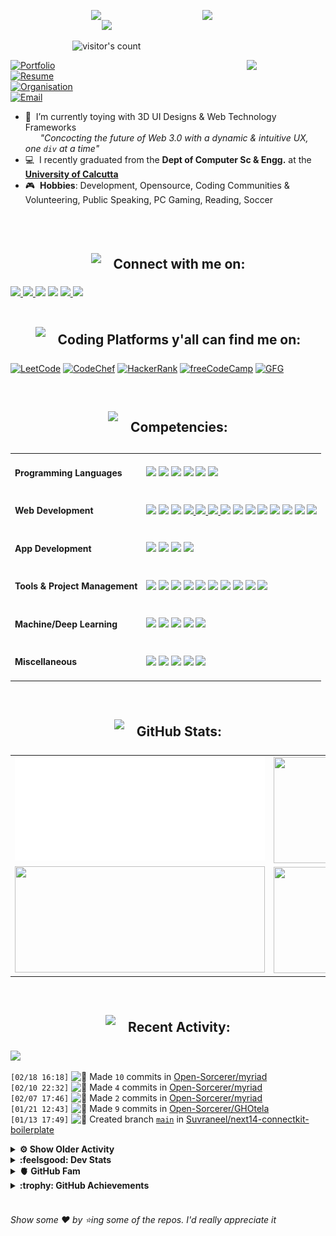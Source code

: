 <!-- [![Header](https://github.com/Suvraneel/Suvraneel/assets/63473496/ce9bd7bb-78c7-4057-9168-a34a650ef64f)](https://suvraneel.github.io/) -->
<p>
  <a href="https://open.spotify.com/user/4bio4arq8izb9sba4ly6al54v">
   <img align="right" src="https://spotify-github-profile.vercel.app/api/view?uid=4bio4arq8izb9sba4ly6al54v&cover_image=true&theme=novatorem" width="39%">
  </a>
  <div style="display: flex; flex-direction: column; justify-content: center; align-items: center;">
    <img align="left" src="https://media.tenor.com/images/043986fe5f470eeb6d86515e6cda30fe/tenor.gif" width="50">
    <img src="https://readme-typing-svg.herokuapp.com?font=Raleway&color=F70000&size=28&center=true&vCenter=true&multiline=true&weight=400&height=100&width=220&lines=Hey+there%2C;I%27m+Suvraneel+!">
    <br />
    <img alt="visitor's count" src="https://profile-counter.glitch.me/{Suvraneel}/count.svg">
  </div>
</p>
<a href="https://suvraneel.tech" target="_blank"><img align='right' src="https://github.com/Suvraneel/Suvraneel/assets/63473496/af7a7df4-fa65-4c8c-941b-fcda66e5dc88" width="25%" height="auto"></a>

[![Portfolio](https://img.shields.io/badge/Feel_free_to_check_out_my_PortFolio_Website-suvraneel%2Etech-grey?style=for-the-badge&logo=Scribd&labelColor=013243&color=bf2004)](https://suvraneel.tech)  
[![Resume](https://img.shields.io/badge/Here's_my_updated_resume-Suvraneel%20Bhuin-blue?style=for-the-badge&logo=Sega&labelColor=0d182b)](https://suvraneel.tech/docs/Suvraneel_Bhuin_Resume.pdf)  
[![Organisation](https://img.shields.io/badge/Organisation\Collection_of_all_my_projects-OpenSorcerer-white?style=for-the-badge&logo=Opera&labelColor=1d182b)](https://github.com/Open-Sorcerer)  
[![Email](https://img.shields.io/badge/Reach_out_to_me_at_-official@suvraneel.tech-purple?style=for-the-badge&logo=Scribd&labelColor=2f182b)](mailto:official@suvraneel.tech)
- :crystal_ball: &nbsp;I’m currently toying with 3D UI Designs & Web Technology Frameworks  
  &nbsp; &nbsp; &nbsp; _"Concocting the future of Web 3.0 with a dynamic & intuitive UX, one `div` at a time"_
- :computer: &nbsp;I recently graduated from the **Dept of Computer Sc & Engg.** at the **[University of Calcutta](https://www.caluniv.ac.in/)**
- :video_game: &nbsp;**Hobbies**: Development, Opensource, Coding Communities & Volunteering, Public Speaking, PC Gaming, Reading, Soccer

<br/>
<br/>
<div id="connect">
  <h2 align="left" style="display: flex; justify-content: center; align-items: center;">
    <img src="https://github.com/Suvraneel/Suvraneel/assets/63473496/6c2a1b4f-2aeb-4ffd-8a31-47a41810dc55" height="35" width="auto">
    <span>&nbsp;&nbsp;&nbsp;&nbsp;Connect with me on:</span>
  </h2>
  <a href="https://twitter.com/SuvraneelB">
    <img src="https://user-images.githubusercontent.com/63473496/212667318-969259c1-f51a-47a4-a3e3-8675138bdcec.gif" height="60" width= auto>
  </a>
  <a href="https://www.linkedin.com/in/suvraneel">
    <img src="https://user-images.githubusercontent.com/63473496/212667680-1ccf7d0a-9f59-4be5-a2d0-b07effb04b6c.gif" height="60" width= auto>
  </a>
  <a href="https://www.facebook.com/suvraneel.bhuin">
    <img src="https://user-images.githubusercontent.com/63473496/212667021-d190985a-6977-41bf-8063-d5c09c8abd8c.gif" height="60" width= auto></a>
  <a href="https://www.instagram.com/suvraneel"><img src="https://user-images.githubusercontent.com/63473496/212668023-3f7aa65f-2a55-44f4-bc11-e1e7fea26cab.gif" height="60" width="auto"></a>
  <a href="https://api.whatsapp.com/send?phone=917001967224&text=Hi!%20Suvraneel!!">
    <img src="https://user-images.githubusercontent.com/63473496/212668258-a33f94f5-0baf-4ab5-a2ac-83adafa8ecf0.gif" height="60" width="auto">
  </a>
  <a href="https://discord.com/users/851345743935045652/">
    <img src="https://user-images.githubusercontent.com/63473496/212670527-afccf7ca-4dfc-4f4c-bf91-19287be8a679.gif" height="60" width="auto">
  </a>
</div>

<br/>
<div id="code_plat">
  <h2 align="left" style="display: flex; justify-content: center; align-items: center;">
    <img src="https://github.com/Suvraneel/Suvraneel/assets/63473496/6fcc0b23-7e1d-486d-a645-af95004682f8" height="40" width="auto">
    <span>&nbsp;&nbsp;&nbsp;&nbsp;Coding Platforms y'all can find me on:</span>
  </h2>
</div>

[![LeetCode](https://img.shields.io/badge/-LeetCode-da8200?style=for-the-badge&logo=LeetCode&logoColor=ffa116&labelColor=black)](https://leetcode.com/Suvraneel/)
[![CodeChef](https://img.shields.io/badge/Codechef-372a22?&style=for-the-badge&logo=Codechef&logoColor=red&labelColor=black)](https://www.codechef.com/users/suvraneel)
[![HackerRank](https://img.shields.io/badge/-Hackerrank-00c353?style=for-the-badge&logo=HackerRank&logoColor=00EA64&labelColor=black)](https://www.hackerrank.com/bsuvraneel)
[![freeCodeCamp](https://img.shields.io/badge/-freeCodeCamp-131342?style=for-the-badge&logo=freeCodeCamp&logoColor=white&labelColor=0A0A23)](https://www.hackerrank.com/bsuvraneel)
[![GFG](https://img.shields.io/badge/GeeksforGeeks-298D46?style=for-the-badge&logo=geeksforgeeks&logoColor=4dcb72&labelColor=black)](https://auth.geeksforgeeks.org/user/bsuvraneel/)
 <!-- 
 [![HackerEarth - hidden](https://img.shields.io/badge/HackerEarth-2C3454?&style=for-the-badge&logo=HackerEarth&logoColor=5464a1&labelColor=040407")](https://www.hackerearth.com/@bsuvraneel) 
 -->

<!-- Attribution: "Icon made by Freepik from www.flaticon.com"-->
<!--
- **Gmail**: &nbsp;&nbsp;&nbsp;&nbsp;&nbsp;&nbsp;&nbsp;&nbsp;&nbsp;&nbsp;&nbsp;&nbsp; bsuvraneel@gmail.com
- **LinkedIn**: &nbsp;&nbsp;&nbsp;&nbsp;&nbsp;&nbsp;&nbsp;&nbsp; https://www.linkedin.com/in/suvraneel-bhuin/
- **Facebook**: &nbsp;&nbsp;&nbsp;&nbsp;&nbsp;&nbsp; https://www.facebook.com/suvraneel.bhuin
- **Instagram**: &nbsp;&nbsp;&nbsp;&nbsp;&nbsp; https://www.instagram.com/el_diablo_suvraneel
- **Discord**: &nbsp;&nbsp;&nbsp;&nbsp;&nbsp;&nbsp;&nbsp;&nbsp;&nbsp; https://discord.com/users/851345743935045652/
- **WhatsApp**: &nbsp;&nbsp;&nbsp; [+91 7001967224](https://api.whatsapp.com/send?phone=917001967224&text=Hi!%20Suvraneel!!)
-->

<br/>
<div id="competencies">
  <h2 align="left" style="display: flex; justify-content: center; align-items: center;">
    <img src="https://github.com/Suvraneel/Suvraneel/assets/63473496/a423ae39-0236-4875-b4e7-748b6a337399" height="50" width= auto>
    <span>&nbsp;&nbsp;&nbsp;&nbsp;Competencies:</span>
  </h2>
</div>

<table>
<tr>
<td><h4>Programming Languages</h4></td>
<td><a href="https://github.com/search?q=user%3ASuvraneel+language%3AC%2B%2B&type=Code"><img src="https://img.shields.io/badge/CPP-blue?style=for-the-badge&logo=cplusplus&logoColor=blue&color=00599C&labelColor=black"/></a>  
<a href="https://github.com/search?q=user%3ASuvraneel+language%3AC&type=Code"><img src="https://img.shields.io/badge/C-black?style=for-the-badge&logo=c&labelColor=black&color=404040" /></a>  
<a href="https://github.com/search?q=user%3ASuvraneel+language%3AJava&type=Code"><img src="https://img.shields.io/badge/Java-orange?style=for-the-badge&logo=OpenJDK&logoColor=ff7019&labelColor=141819&color=ff7019"/></a>  
<a href="https://github.com/search?p=4&q=user%3ASuvraneel+language%3AJavaScript&type=Code"><img src="https://img.shields.io/badge/Javascript-yellow?style=for-the-badge&logo=javascript&labelColor=black&color=DFA200" /></a>
<a href="https://github.com/search?p=4&q=user%3ASuvraneel+language%3ATypeScript&type=Code"><img src="https://img.shields.io/badge/Typescript-blue?style=for-the-badge&logo=typescript&labelColor=black&color=blue" /></a>
<a href="https://github.com/search?q=user%3ASuvraneel+language%3ASolidity&type=Code"><img src="https://img.shields.io/badge/Solidity-white?style=for-the-badge&logo=solidity&labelColor=black&color=EAEAEA" /></a>
</td></tr>

<tr>
<td><h4>Web Development</h4></td>
<td><a href="https://github.com/search?q=user%3ASuvraneel+language%3AHTML&type=Code"><img src="https://img.shields.io/badge/HTML5-red?style=for-the-badge&logo=html5&labelColor=black&color=E34F26"/></a>
<a href="https://github.com/search?q=user%3ASuvraneel+language%3ACSS&type=Code"><img src="https://img.shields.io/badge/CSS3-white?style=for-the-badge&logo=css3&logoColor=1572B6&labelColor=black&color=1572B6" /></a>
<a href="#"><img src="https://img.shields.io/badge/Bootstrap-purple?style=for-the-badge&logo=bootstrap&labelColor=black&color=7952B3"/></a>
<a href="https://github.com/search?p=4&q=user%3ASuvraneel+language%3AJavaScript&type=Code"><img src="https://img.shields.io/badge/Javascript-yellow?style=for-the-badge&logo=javascript&labelColor=black&color=c89100"/>  
<a href="https://github.com/search?p=4&q=user%3ASuvraneel+language%3AJavaScript&type=Code"><img src="https://img.shields.io/badge/PHP-purple?style=for-the-badge&logo=php&labelColor=black&color=585da0"/>
  <a href="https://github.com/search?p=4&q=user%3ASuvraneel+language%3AJavaScript&type=Code"><img src="https://img.shields.io/badge/mysql-black?style=for-the-badge&logo=mysql&logoColor=white&labelColor=black&color=4479A1"/>
<a href="#"><img src="https://img.shields.io/badge/MongoDB-green?style=for-the-badge&logo=mongodb&labelColor=black&color=409040"/></a>
<a href="#"><img src="https://img.shields.io/badge/Express-black?style=for-the-badge&logo=express&labelColor=black&color=1f1f1f"/></a>
<a href="#"><img src="https://img.shields.io/badge/React-blue?style=for-the-badge&logo=react&labelColor=black&color=3a8296"/></a>
<a href="#"><img src="https://img.shields.io/badge/Node.JS-blue?style=for-the-badge&logo=node.js&logoColor=lime&labelColor=black&color=236b23"/></a>
<a href="#"><img src="https://img.shields.io/badge/Spring-lime?style=for-the-badge&logo=spring&logoColor=6DB33F&labelColor=black&color=239e23"/></a>
<a href="#"><img src="https://img.shields.io/badge/Spring%20Boot-lime?style=for-the-badge&logo=springboot&logoColor=6DB33F&labelColor=black&color=239e23"/></a>
<a href="#"><img src="https://img.shields.io/badge/Tailwind%20CSS-black?style=for-the-badge&logo=tailwindcss&labelColor=black&color=1CA1B8"/></a>
<a href="#"><img src="https://img.shields.io/badge/Next.js-black?style=for-the-badge&logo=Next.js&&logoColor=white&labelColor=black&color=2E2E2E"/></a>
</td></tr>

<tr>
<td><h4>App Development</h4></td>
<td><a href="#"><img src="https://img.shields.io/badge/React%20Native-blue?style=for-the-badge&logo=react&labelColor=black&color=3a8296"/></a>
<a href="#"><img src="https://img.shields.io/badge/Flutter-0a97c2?style=for-the-badge&logo=flutter&logoColor=0dbdf2&labelColor=black&color=0ba0cd"/></a>
<a href="https://github.com/search?q=user%3ASuvraneel+language%3ADart&type=Code"><img src="https://img.shields.io/badge/Dart-blue?style=for-the-badge&logo=dart&logoColor=2eb8b8&labelColor=black&color=269999"/></a>
<a href="#"><img src="https://img.shields.io/badge/Android%20Studio-green?style=for-the-badge&logo=android%20studio&labelColor=black&color=2a9a5c"/></a></td></tr>

<tr>
<td><h4>Tools & Project Management</h4></td>
<td><a href="#"><img src="https://img.shields.io/badge/Git-red?style=for-the-badge&logo=git&labelColor=black&color=red"/></a>  
<a href="#"><img src="https://img.shields.io/badge/GitHub-black?style=for-the-badge&logo=github&labelColor=black&color=181717"/></a>  
<a href="#"><img src="https://img.shields.io/badge/VSCode-cyan?style=for-the-badge&logo=visual%20studio%20code&labelColor=00497a&color=007ACC"/></a>
<a href="#"><img src="https://img.shields.io/badge/Postman-orange?style=for-the-badge&logo=postman&labelColor=black&color=ff4704"/></a>
<a href="#"><img src="https://img.shields.io/badge/XAMPP-orange?style=for-the-badge&logo=xampp&labelColor=black&color=fb6b0b"/></a>  
<a href="#"><img src="https://img.shields.io/badge/Repl.it-black?style=for-the-badge&logo=replit&labelColor=black&color=1e2426"/></a>  
<a href="#"><img src="https://img.shields.io/badge/Eclipse%20IDE-purple?style=for-the-badge&logo=eclipse%20IDE&labelColor=1a1433&color=2C2255"/></a>  
<a href="#"><img src="https://img.shields.io/badge/Codepen-black?style=for-the-badge&logo=codepen&labelColor=black&color=141819"/></a>
  <a href="#"><img src="https://img.shields.io/badge/Vercel-black?style=for-the-badge&logo=vercel&labelColor=black&color=141219"/></a>
<a href="#"><img src="https://img.shields.io/badge/Heroku-180036?style=for-the-badge&logo=heroku&labelColor=180036&color=430098"/></a></td>  
  </tr>  

<tr>
<td><h4>Machine/Deep Learning</h4></td>
<td><a href="#"><img src="https://img.shields.io/badge/Pandas-black?style=for-the-badge&logo=pandas&labelColor=0c0234&color=150458"/></a>  
<a href="#"><img src="https://img.shields.io/badge/NumPy-blue?style=for-the-badge&logo=numpy&labelColor=001921&color=013243"/></a>  
<a href="#"><img src="https://img.shields.io/badge/TensorFlow-black?style=for-the-badge&logo=tensorflow&labelColor=141819&color=FF6F00"/></a>
<a href="#"><img src="https://img.shields.io/badge/Skikit%20Learn-orange?style=for-the-badge&logo=scikit%2Dlearn&labelColor=141819&color=F7931E"/></a>  
<a href="#"><img src="https://img.shields.io/badge/Keras-black?style=for-the-badge&logo=keras&labelColor=680000&color=D00000"/></a></td></tr>

<tr>
<td><h4>Miscellaneous</h4></td>
<td>
  <a href="#"><img src="https://img.shields.io/badge/Arduino-blue?style=for-the-badge&logo=arduino&labelColor=black&color=00979D"/></a>
  <a href="#"><img src="https://img.shields.io/badge/VHDL-cc0000?style=for-the-badge&logo=xilinx&logoColor=cc0000&labelColor=black&color=cc0000"/></a>
  <a href="#"><img src="https://img.shields.io/badge/GNU_Bash-blue?style=for-the-badge&logo=gnubash&labelColor=black&color=4EAA25"/></a>
  <a href="#"><img src="https://img.shields.io/badge/Photoshop-navy?style=for-the-badge&logo=adobe-photoshop&labelColor=black&color=0072ff"/></a>
  <a href="#"><img src="https://img.shields.io/badge/Figma-orange?style=for-the-badge&logo=figma&labelColor=black&color=f24e1e"/></a>

  </td></tr>
</table>

<br/>
<div id="gh_stats">
  <h2 align="left" style="display: flex; justify-content: center; align-items: center;">
    <img src="https://github.com/Suvraneel/Suvraneel/assets/63473496/a4d8a1b7-b832-4a7b-a987-d864b3466288" height="40" width="auto">
    <span>&nbsp;&nbsp;&nbsp;&nbsp;GitHub Stats:</span>
  </h2>
</div>

<table>
  <tr>
    <td align="center">
      <img alt="" width="400" src="https://github.com/Suvraneel/Suvraneel/blob/master/metrics.plugin.isocalendar.svg">
    </td>
    <td align="center">
        <img align="right" src ="https://github-readme-stats.vercel.app/api/top-langs/?username=suvraneel&layout=compact&hide_border=true&theme=vision-friendly-dark&langs_count=10&hide=jupyter%20notebook,tex,c" height="170px" width="360px">
    </td>
  </tr>
  <tr>
    <td align="center">
      <img alt="" width="400" src="https://github-readme-stats.vercel.app/api?username=suvraneel&show_icons=true&theme=vision-friendly-dark&hide_border=true" width="360px" height="170px" >
    </td>
    <td align="center">
        <img align="right" src ="https://github-readme-streak-stats.herokuapp.com?user=suvraneel&theme=vision-friendly-dark&hide_border=true" width="360px" height="170px">
<!--         <img align="right" src ="https://streak-stats.demolab.com?user=suvraneel&theme=vision-friendly-dark&hide_border=true" width="360px" height="170px"> -->
    </td>
  </tr>
</table>

<br/>
<div id="recent">
  <h2 align="left" style="display: flex; justify-content: center; align-items: center;">
    <img src="https://github.com/Suvraneel/Suvraneel/assets/63473496/79d3b4fa-d8fc-4348-94a1-7df5414d1ab3" height="40" width="auto">
    <span>&nbsp;&nbsp;&nbsp;&nbsp;Recent Activity:</span>
  </h2>
</div>

<!--  Personalised Heroku Instance (But sleeping dynos issue) at: suvraneel-gh-activity-graph.herokuapp.com  -->
<img src="https://github-readme-activity-graph.vercel.app/graph?username=Suvraneel&bg_color=000000&line=ffb812&area=true&color=8135fc&hide_border=true&hide_title=true">
<!-- <img src="https://activity-graph.herokuapp.com/graph?username=Suvraneel&bg_color=000000&line=ffb812&area=true&color=8135fc&hide_border=true&hide_title=true"> -->

<!--START_SECTION:activity-->
`[02/18 16:18]` <img alt="📝" src="https://github.com/cheesits456/github-activity-readme/raw/master/icons/commit.png" align="top" height="18"> Made `10` commits in [Open-Sorcerer/myriad](https://github.com/Open-Sorcerer/myriad)  
`[02/10 22:32]` <img alt="📝" src="https://github.com/cheesits456/github-activity-readme/raw/master/icons/commit.png" align="top" height="18"> Made `4` commits in [Open-Sorcerer/myriad](https://github.com/Open-Sorcerer/myriad)  
`[02/07 17:46]` <img alt="📝" src="https://github.com/cheesits456/github-activity-readme/raw/master/icons/commit.png" align="top" height="18"> Made `2` commits in [Open-Sorcerer/myriad](https://github.com/Open-Sorcerer/myriad)  
`[01/21 12:43]` <img alt="📝" src="https://github.com/cheesits456/github-activity-readme/raw/master/icons/commit.png" align="top" height="18"> Made `9` commits in [Open-Sorcerer/GHOtela](https://github.com/Open-Sorcerer/GHOtela)  
`[01/13 17:49]` <img alt="📂" src="https://github.com/cheesits456/github-activity-readme/raw/master/icons/create-branch.png" align="top" height="18"> Created branch [`main`](https://github.com/Suvraneel/next14-connectkit-boilerplate/tree/main) in [Suvraneel/next14-connectkit-boilerplate](https://github.com/Suvraneel/next14-connectkit-boilerplate)  

<details><summary><b> ⚙️ Show Older Activity</b></summary>

`[01/13 17:48]` <img alt="➕" src="https://github.com/cheesits456/github-activity-readme/raw/master/icons/create-repo.png" align="top" height="18"> Created repository [Suvraneel/next14-connectkit-boilerplate](https://github.com/Suvraneel/next14-connectkit-boilerplate)  
`[12/23 14:14]` <img alt="📝" src="https://github.com/cheesits456/github-activity-readme/raw/master/icons/commit.png" align="top" height="18"> Made `5` commits in [Suvraneel/Suvraneel](https://github.com/Suvraneel/Suvraneel)  
`[12/19 18:00]` <img alt="📝" src="https://github.com/cheesits456/github-activity-readme/raw/master/icons/commit.png" align="top" height="18"> Made `2` commits in [Open-Sorcerer/Expenze](https://github.com/Open-Sorcerer/Expenze)  
`[12/15 18:55]` <img alt="📝" src="https://github.com/cheesits456/github-activity-readme/raw/master/icons/commit.png" align="top" height="18"> Made `2` commits in [Suvraneel/Suvraneel](https://github.com/Suvraneel/Suvraneel)  
`[12/09 23:58]` <img alt="📝" src="https://github.com/cheesits456/github-activity-readme/raw/master/icons/commit.png" align="top" height="18"> Made `12` commits in [Open-Sorcerer/Expenze](https://github.com/Open-Sorcerer/Expenze)  

</details>
<!--END_SECTION:activity-->

<!--
<details>
<summary> <b>  :octocat: WakaTime Stats </b></summary>
<br />
  
<table>
  <tr>
  <td><a href="https://wakatime.com/share/@05005a1d-5ed0-4f6a-b5c8-1a7a0d9534ea/a3675396-1652-4177-809a-65a6296755a7.svg"><img src="https://wakatime.com/share/@05005a1d-5ed0-4f6a-b5c8-1a7a0d9534ea/d93ea33a-b746-4c92-9c93-c80017ed72aa.png" width="400px"/></a><a href="https://wakatime.com/share/@05005a1d-5ed0-4f6a-b5c8-1a7a0d9534ea/9b6e468a-7930-4319-b2b5-4eeaa40133cb.svg"><img src="https://wakatime.com/share/@05005a1d-5ed0-4f6a-b5c8-1a7a0d9534ea/aaa0e22b-fd56-4033-9216-675147769a3f.png" width="400px"/></a></td>
  </tr>  
</table>
</details>
-->

<!--<details>
  <summary> <b>  :maple_leaf: Website Performance </b></summary>
<img src="https://metrics.lecoq.io/Suvraneel?template=classic&base.header=0&base.activity=0&base.community=0&base.repositories=0&base.metadata=0&pagespeed=1&pagespeed.url=.user.website&pagespeed.detailed=false&pagespeed.screenshot=false&config.timezone=Asia%2FCalcutta">
</details>-->

<details>
  <summary> <b> :feelsgood: Dev Stats </b> </summary>
  <img width="45%" src="https://stats.quine.sh/Suvraneel/dependencies?theme=dark"/>
  <img width="45%" src="https://stats.quine.sh/Suvraneel/web3?theme=dark"/>
  <img width="90%" src="https://stats.quine.sh/Suvraneel/topics-over-time?theme=dark"/>
  <img width="90%" src="https://stats.quine.sh/Suvraneel/languages-over-time?theme=dark"/>
</details>

<details>
  <summary> <b>  🫀 GitHub Fam </b></summary>
<img src="https://github.com/Suvraneel/Suvraneel/blob/master/metrics.plugin.people.followers.svg">
</details>

<details>
<summary> <b>  :trophy: GitHub Achievements </b></summary>
<img src="https://github.com/Suvraneel/Suvraneel/blob/master/metrics.plugin.achievements.svg">
</details><br>

###### Show some ❤️ by ⭐ing some of the repos. I'd really appreciate it
